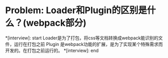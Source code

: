 # Problem: Loader和Plugin的区别是什么？(webpack部分)

*[interview]: start
Loader是为了打包，将css等文档转换成webpack能识别的文件，运行在打包之前
Plugin 是webpack功能的扩展，是为了实现某个特殊需求而开发的。在打包之前运行的。
*[interview]: end
